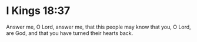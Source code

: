 # I Kings 18:37

Answer me, O Lord, answer me, that this people may know that you, O Lord, are God, and that you have turned their hearts back.
